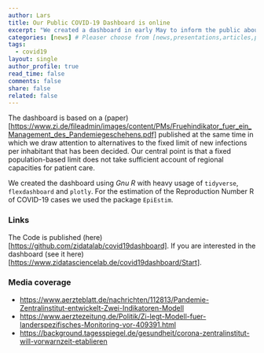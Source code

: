 ```yaml
---
author: Lars
title: Our Public COVID-19 Dashboard is online
excerpt: "We created a dashboard in early May to inform the public about the Zi's assessment of the federal government's relaxation decisions."
categories: [news] # Pleaser choose from [news,presentations,articles,projects,reports]
tags:
  - covid19
layout: single
author_profile: true
read_time: false
comments: false
share: false
related: false
---
```


The dashboard is based on a (paper)[https://www.zi.de/fileadmin/images/content/PMs/Fruehindikator_fuer_ein_Management_des_Pandemiegeschehens.pdf] published at the same time in which we draw attention to alternatives to the fixed limit of new infections per inhabitant that has been decided. Our central point is that a fixed population-based limit does not take sufficient account of regional capacities for patient care.

We created the dashboard using *Gnu R* with heavy usage of `tidyverse`, `flexdashboard` and `plotly`. For the estimation of the Reproduction Number R of COVID-19 cases we used the package `EpiEstim`.

### Links

The Code is published (here)[https://github.com/zidatalab/covid19dashboard].
If you are interested in the dashboard (see it here)[https://www.zidatasciencelab.de/covid19dashboard/Start].

### Media coverage

- https://www.aerzteblatt.de/nachrichten/112813/Pandemie-Zentralinstitut-entwickelt-Zwei-Indikatoren-Modell
- https://www.aerztezeitung.de/Politik/Zi-legt-Modell-fuer-landerspezifisches-Monitoring-vor-409391.html
- https://background.tagesspiegel.de/gesundheit/corona-zentralinstitut-will-vorwarnzeit-etablieren

